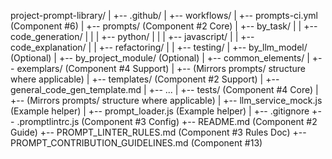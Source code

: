 project-prompt-library/
|
+-- .github/
|   +-- workflows/
|       +-- prompts-ci.yml         (Component #6)
|
+-- prompts/                       (Component #2 Core)
|   +-- by_task/
|   |   +-- code_generation/
|   |   |   +-- python/
|   |   |   +-- javascript/
|   |   +-- code_explanation/
|   |   +-- refactoring/
|   |   +-- testing/
|   +-- by_llm_model/ (Optional)
|   +-- by_project_module/ (Optional)
|   +-- common_elements/
|
+-- exemplars/                     (Component #4 Support)
|   +-- (Mirrors prompts/ structure where applicable)
|
+-- templates/                     (Component #2 Support)
|   +-- general_code_gen_template.md
|   +-- ...
|
+-- tests/                         (Component #4 Core)
|   +-- (Mirrors prompts/ structure where applicable)
|   +-- llm_service_mock.js (Example helper)
|   +-- prompt_loader.js (Example helper)
|
+-- .gitignore
+-- .promptlintrc.js               (Component #3 Config)
+-- README.md                      (Component #2 Guide)
+-- PROMPT_LINTER_RULES.md         (Component #3 Rules Doc)
+-- PROMPT_CONTRIBUTION_GUIDELINES.md (Component #13)
